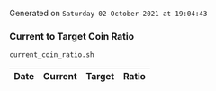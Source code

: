 Generated on `Saturday 02-October-2021 at 19:04:43`

### Current to Target Coin Ratio
`current_coin_ratio.sh`

Date|Current|Target|Ratio
---|---|---|---
